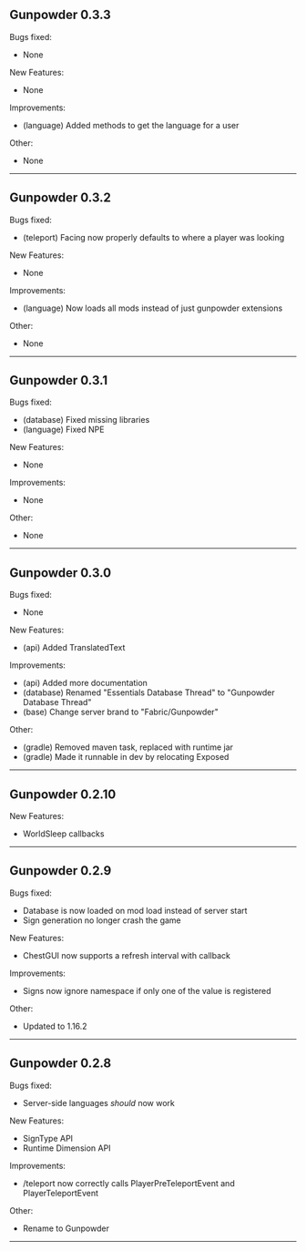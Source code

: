 ## Gunpowder 0.3.3

Bugs fixed:

- None

New Features:

- None

Improvements:

- (language) Added methods to get the language for a user

Other:

- None

---

## Gunpowder 0.3.2

Bugs fixed:

- (teleport) Facing now properly defaults to where a player was looking

New Features:

- None

Improvements:

- (language) Now loads all mods instead of just gunpowder extensions

Other:

- None

---

## Gunpowder 0.3.1

Bugs fixed:

- (database) Fixed missing libraries
- (language) Fixed NPE

New Features:

- None

Improvements:

- None

Other:

- None

---

## Gunpowder 0.3.0

Bugs fixed:

- None

New Features:

- (api) Added TranslatedText

Improvements:

- (api) Added more documentation
- (database) Renamed "Essentials Database Thread" to "Gunpowder Database Thread"
- (base) Change server brand to "Fabric/Gunpowder"

Other:

- (gradle) Removed maven task, replaced with runtime jar
- (gradle) Made it runnable in dev by relocating Exposed

---

## Gunpowder 0.2.10

New Features:

- WorldSleep callbacks

---

## Gunpowder 0.2.9

Bugs fixed:

- Database is now loaded on mod load instead of server start
- Sign generation no longer crash the game

New Features:

- ChestGUI now supports a refresh interval with callback

Improvements:

- Signs now ignore namespace if only one of the value is registered

Other:

- Updated to 1.16.2

---

## Gunpowder 0.2.8

Bugs fixed:

- Server-side languages *should* now work

New Features:

- SignType API
- Runtime Dimension API

Improvements:

- /teleport now correctly calls PlayerPreTeleportEvent and PlayerTeleportEvent

Other:

- Rename to Gunpowder

---

